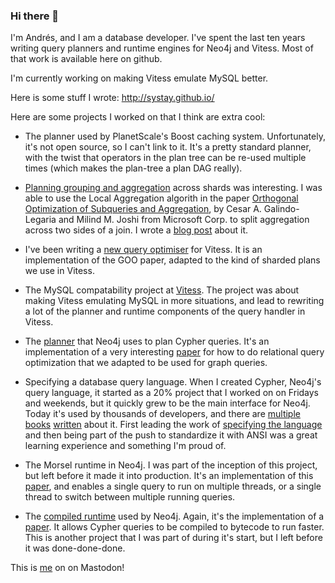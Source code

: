 ### Hi there 👋

I'm Andrés, and I am a database developer. I've spent the last ten years writing query planners and runtime engines for Neo4j and Vitess. Most of that work is available here on github.

I'm currently working on making Vitess emulate MySQL better.

Here is some stuff I wrote:
http://systay.github.io/

Here are some projects I worked on that I think are extra cool:
   * The planner used by PlanetScale's Boost caching system. Unfortunately, it's not open source, so I can't link to it. It's a pretty standard planner, with the twist that operators in the plan tree can be re-used multiple times (which makes the plan-tree a plan DAG really).

   * [Planning grouping and aggregation](https://github.com/vitessio/vitess/pull/9643) across shards was interesting. I was able to use the Local Aggregation algorith in the paper [Orthogonal Optimization of Subqueries and Aggregation](https://citeseerx.ist.psu.edu/viewdoc/download?doi=10.1.1.563.8492&rep=rep1&type=pdf), by Cesar A. Galindo-Legaria and Milind M. Joshi from Microsoft Corp. to split aggregation across two sides of a join. I wrote a [blog post](https://planetscale.com/blog/grouping-and-aggregations-on-vitess) about it. 

   * I've been writing a [new query optimiser](https://github.com/vitessio/vitess/issues/7280) for Vitess. It is an implementation of the GOO paper, adapted to the kind of sharded plans we use in Vitess.
   
   * The MySQL compatability project at [Vitess](https://github.com/vitessio/vitess/). The project was about making Vitess emulating MySQL in more situations, and lead to rewriting a lot of the planner and runtime components of the query handler in Vitess.

   * The [planner](https://github.com/neo4j/neo4j/tree/4.2/community/cypher/cypher-planner/src/main/scala/org/neo4j/cypher/internal/compiler/planner/logical) that Neo4j uses to plan Cypher queries. It's an implementation of a very interesting [paper](https://citeseerx.ist.psu.edu/viewdoc/download?doi=10.1.1.43.4235&rep=rep1&type=pdf) for how to do relational query optimization that we adapted to be used for graph queries.
   
   * Specifying a database query language. When I created Cypher, Neo4j's query language, it started as a 20% project that I worked on on Fridays and weekends, but it quickly grew to be the main interface for Neo4j. Today it's used by thousands of developers, and there are [multiple](https://www.amazon.com/dp/B089DSXN3Q) [books](https://www.amazon.com/dp/B00KCHOXZE) [written](https://www.amazon.com/dp/B083ND9B27) about it. First leading the work of [specifying the language](https://github.com/opencypher/openCypher) and then being part of the push to standardize it with ANSI was a great learning experience and something I'm proud of.
   
   * The Morsel runtime in Neo4j. I was part of the inception of this project, but left before it made it into production. It's an implementation of this [paper](http://cs.brown.edu/~kayhan/papers/morsel_cp.pdf), and enables a single query to run on multiple threads, or a single thread to switch between multiple running queries.

   * The [compiled runtime](https://github.com/neo4j/neo4j/tree/3.2/enterprise/cypher/cypher-compiled-runtime-3.2/src/main/scala/org/neo4j/cypher/internal/compiled_runtime/v3_2) used by Neo4j. Again, it's the implementation of a [paper](https://w6113.github.io/files/papers/p539-neumann.pdf). It allows Cypher queries to be compiled to bytecode to run faster. This is another project that I was part of during it's start, but I left before it was done-done-done.

This is <a rel="me" href="https://fosstodon.org/@systay">me</a> on on Mastodon!
